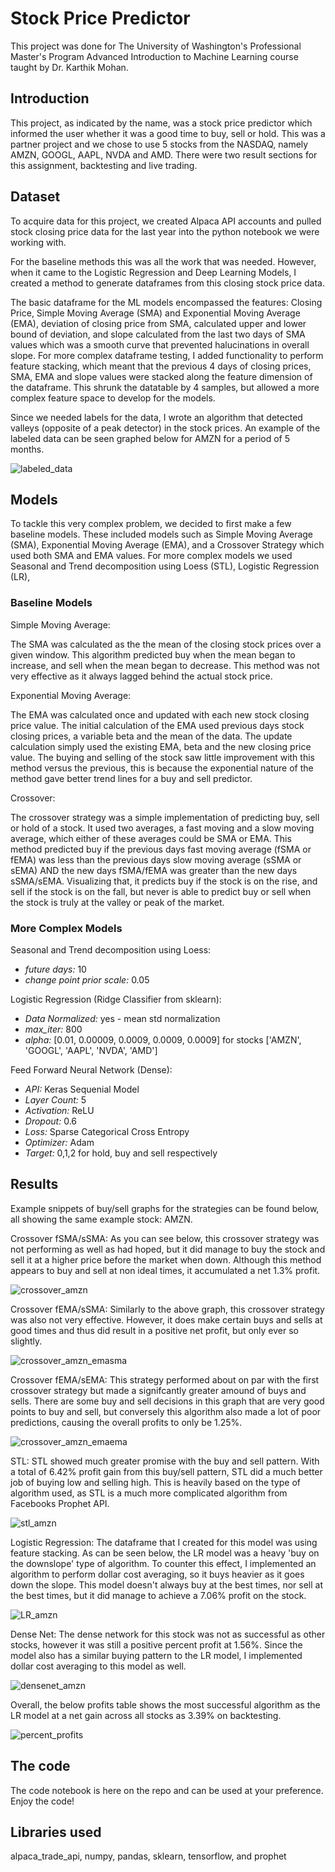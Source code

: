 # Stock Price Predictor

This project was done for The University of Washington's Professional Master's Program Advanced Introduction to Machine Learning course taught by Dr. Karthik Mohan.

## Introduction

This project, as indicated by the name, was a stock price predictor which informed the user whether it was a good time to buy, sell or hold. This was a partner project and we chose to use 5 stocks from the NASDAQ, namely AMZN, GOOGL, AAPL, NVDA and AMD. There were two result sections for this assignment, backtesting and live trading. 

## Dataset

To acquire data for this project, we created Alpaca API accounts and pulled stock closing price data for the last year into the python notebook we were working with.

For the baseline methods this was all the work that was needed. However, when it came to the Logistic Regression and Deep Learning Models, I created a method to generate dataframes from this closing stock price data. 

The basic dataframe for the ML models encompassed the features: Closing Price, Simple Moving Average (SMA) and Exponential Moving Average (EMA), deviation of closing price from SMA, calculated upper and lower bound of deviation, and slope calculated from the last two days of SMA values which was a smooth curve that prevented halucinations in overall slope.
For more complex dataframe testing, I added functionality to perform feature stacking, which meant that the previous 4 days of closing prices, SMA, EMA and slope values were stacked along the feature dimension of the dataframe. This shrunk the datatable by 4 samples, but allowed a more complex feature space to develop for the models.

Since we needed labels for the data, I wrote an algorithm that detected valleys (opposite of a peak detector) in the stock prices. An example of the labeled data can be seen graphed below for AMZN for a period of 5 months.

![labeled_data](https://user-images.githubusercontent.com/72525765/180095809-5726dd78-b28d-4866-a952-cba00df83b4f.PNG)

## Models

To tackle this very complex problem, we decided to first make a few baseline models. These included models such as Simple Moving Average (SMA), Exponential Moving Average (EMA), and a Crossover Strategy which used both SMA and EMA values. For more complex models we used Seasonal and Trend decomposition using Loess (STL), Logistic Regression (LR), 

### Baseline Models 
Simple Moving Average:

The SMA was calculated as the the mean of the closing stock prices over a given window. This algorithm predicted buy when the mean began to increase, and sell when the mean began to decrease. This method was not very effective as it always lagged behind the actual stock price.

Exponential Moving Average:

The EMA was calculated once and updated with each new stock closing price value. The initial calculation of the EMA used previous days stock closing prices, a variable beta and the mean of the data. The update calculation simply used the existing EMA, beta and the new closing price value. The buying and selling of the stock saw little improvement with this method versus the previous, this is because the exponential nature of the method gave better trend lines for a buy and sell predictor.

Crossover:

The crossover strategy was a simple implementation of predicting buy, sell or hold of a stock. It used two averages, a fast moving and a slow moving average, which either of these averages could be SMA or EMA. This method predicted buy if the previous days fast moving average (fSMA or fEMA) was less than the previous days slow moving average (sSMA or sEMA) AND the new days fSMA/fEMA was greater than the new days sSMA/sEMA. Visualizing that, it predicts buy if the stock is on the rise, and sell if the stock is on the fall, but never is able to predict buy or sell when the stock is truly at the valley or peak of the market.

### More Complex Models

Seasonal and Trend decomposition using Loess:
- *future days:* 10
- *change point prior scale:* 0.05

Logistic Regression (Ridge Classifier from sklearn):

- *Data Normalized:* yes - mean std normalization
- *max_iter:* 800
- *alpha:* [0.01, 0.00009, 0.0009, 0.0009, 0.0009] for stocks ['AMZN', 'GOOGL', 'AAPL', 'NVDA', 'AMD']

Feed Forward Neural Network (Dense):

- *API:* Keras Sequenial Model
- *Layer Count:* 5
- *Activation:* ReLU
- *Dropout:* 0.6
- *Loss:* Sparse Categorical Cross Entropy
- *Optimizer:* Adam
- *Target:* 0,1,2 for hold, buy and sell respectively

## Results

Example snippets of buy/sell graphs for the strategies can be found below, all showing the same example stock: AMZN. 

Crossover fSMA/sSMA: As you can see below, this crossover strategy was not performing as well as had hoped, but it did manage to buy the stock and sell it at a higher price before the market when down. Although this method appears to buy and sell at non ideal times, it accumulated a net 1.3% profit. 

![crossover_amzn](https://user-images.githubusercontent.com/72525765/180101545-c6d9436f-87d0-4ea0-bb10-a776e1c11d6f.PNG)

Crossover fEMA/sSMA: Similarly to the above graph, this crossover strategy was also not very effective. However, it does make certain buys and sells at good times and thus did result in a positive net profit, but only ever so slightly.

![crossover_amzn_emasma](https://user-images.githubusercontent.com/72525765/180102347-d419a7c4-1624-48eb-a7a5-d2c938d6b81f.PNG)

Crossover fEMA/sEMA: This strategy performed about on par with the first crossover strategy but made a signifcantly greater amound of buys and sells. There are some buy and sell decisions in this graph that are very good points to buy and sell, but conversely this algorithm also made a lot of poor predictions, causing the overall profits to only be 1.25%.

![crossover_amzn_emaema](https://user-images.githubusercontent.com/72525765/180102616-915ccaee-7ebc-4f29-96f4-99f870d70fd9.PNG)

STL: STL showed much greater promise with the buy and sell pattern. With a total of 6.42% profit gain from this buy/sell pattern, STL did a much better job of buying low and selling high. This is heavily based on the type of algorithm used, as STL is a much more complicated algorithm from Facebooks Prophet API. 

![stl_amzn](https://user-images.githubusercontent.com/72525765/180103241-ae3150d2-bc65-4e8d-9990-5720a1c40db0.PNG)

Logistic Regression: The dataframe that I created for this model was using feature stacking. As can be seen below, the LR model was a heavy 'buy on the downslope' type of algorithm. To counter this effect, I implemented an algorithm to perform dollar cost averaging, so it buys heavier as it goes down the slope. This model doesn't always buy at the best times, nor sell at the best times, but it did manage to achieve a 7.06% profit on the stock. 

![LR_amzn](https://user-images.githubusercontent.com/72525765/180103565-59a446e1-fc4e-46ef-9bf8-2c2ae8d85192.PNG)

Dense Net: The dense network for this stock was not as successful as other stocks, however it was still a positive percent profit at 1.56%. Since the model also has a similar buying pattern to the LR model, I implemented dollar cost averaging to this model as well. 

![densenet_amzn](https://user-images.githubusercontent.com/72525765/180104280-d08f2961-382d-4d01-a2c8-3ab571baaa29.PNG)

Overall, the below profits table shows the most successful algorithm as the LR model at a net gain across all stocks as 3.39% on backtesting. 

![percent_profits](https://user-images.githubusercontent.com/72525765/180104482-2ca26b6f-1e85-4b02-aeea-100a00fd8760.PNG)

## The code
The code notebook is here on the repo and can be used at your preference. Enjoy the code!

## Libraries used
alpaca_trade_api, numpy, pandas, sklearn, tensorflow, and prophet

